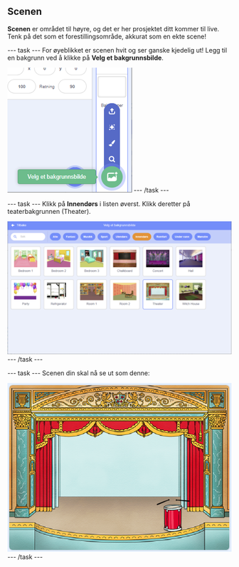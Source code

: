## Scenen

**Scenen** er området til høyre, og det er her prosjektet ditt kommer til live. Tenk på det som et forestillingsområde, akkurat som en ekte scene!

--- task --- For øyeblikket er scenen hvit og ser ganske kjedelig ut! Legg til en bakgrunn ved å klikke på **Velg et bakgrunnsbilde**.

![skjermbilde](images/band-stage-choose.png) --- /task ---

--- task --- Klikk på **Innendørs** i listen øverst. Klikk deretter på teaterbakgrunnen (Theater).

![skjermbilde](images/band-backdrop.png) --- /task ---

--- task --- Scenen din skal nå se ut som denne:

![skjermbilde](images/band-stage.png) --- /task ---